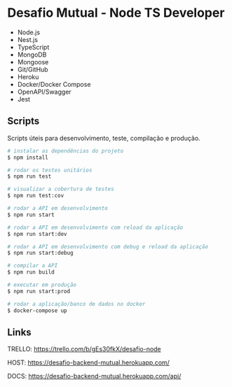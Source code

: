 # Desafio Mutual - Node TS Developer

* Node.js
* Nest.js
* TypeScript
* MongoDB
* Mongoose
* Git/GitHub
* Heroku
* Docker/Docker Compose
* OpenAPI/Swagger
* Jest

## Scripts
Scripts úteis para desenvolvimento, teste, compilação e produção.

```bash
# instalar as dependências do projeto
$ npm install

# rodar os testes unitários
$ npm run test

# visualizar a cobertura de testes
$ npm run test:cov

# rodar a API em desenvolvimento
$ npm run start

# rodar a API em desenvolvimento com reload da aplicação
$ npm run start:dev

# rodar a API em desenvolvimento com debug e reload da aplicação
$ npm run start:debug

# compilar a API
$ npm run build

# executar em produção
$ npm run start:prod

# rodar a aplicação/banco de dados no docker
$ docker-compose up

```
## Links
TRELLO: https://trello.com/b/gEs30fkX/desafio-node

HOST: https://desafio-backend-mutual.herokuapp.com/

DOCS: https://desafio-backend-mutual.herokuapp.com/api/


